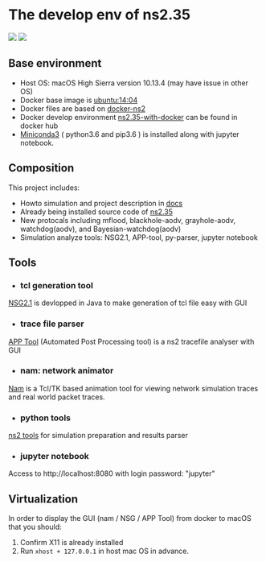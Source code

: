 
# The develop env of ns2.35

[![](https://images.microbadger.com/badges/image/mikesino/ns2.35-with-docker.svg)](https://microbadger.com/images/mikesino/ns2.35-with-docker "Get your own image badge on microbadger.com")
[![](https://images.microbadger.com/badges/version/mikesino/ns2.35-with-docker.svg)](https://microbadger.com/images/mikesino/ns2.35-with-docker "Get your own version badge on microbadger.com")

## Base environment
* Host OS: macOS High Sierra version 10.13.4 (may
have issue in other OS)
* Docker base image is [ubuntu:14:04](https://registry.hub.docker.com/u/library/ubuntu/)
* Docker files are based on [docker-ns2](https://github.com/ekiourk/docker-ns2/)
*  Docker develop environment [ns2.35-with-docker](https://hub.docker.com/r/mikesino/ns2.35-with-docker/) can be found in docker hub
* [Miniconda3](https://conda.io/miniconda.html) ( python3.6 and pip3.6 ) is installed along with jupyter notebook.

## Composition
This project includes:

*  Howto simulation and project description in [docs](https://ns2-simulation.readthedocs.io)
*  Already being installed source code of [ns2.35](https://www.isi.edu/nsnam/ns/)
*  New protocals including mflood, blackhole-aodv, grayhole-aodv, watchdog(aodv), and Bayesian-watchdog(aodv) 
*  Simulation analyze tools: NSG2.1, APP-tool, py-parser, jupyter notebook

## Tools
* ### tcl generation tool
[NSG2.1](https://sites.google.com/site/pengjungwu/nsg) is devlopped in Java to make generation of tcl file easy with GUI
* ### trace file parser
[APP Tool](https://github.com/WiNG-NITK/APP-Tool) (Automated Post Processing tool) is a ns2 tracefile analyser with GUI
* ### nam: network animator
[Nam](https://www.isi.edu/nsnam/nam/) is a Tcl/TK based animation tool for viewing network simulation traces and real world packet traces.

* ### python tools
[ns2 tools](http://www.evanjones.ca/software/ns2tools.html) for simulation preparation and results parser
* ### jupyter notebook
Access to http://localhost:8080 with login password: "jupyter"

## Virtualization
In order to display the GUI (nam / NSG / APP Tool) from docker to macOS that you should:
1. Confirm X11 is already installed 
2. Run `xhost + 127.0.0.1` in host mac OS in advance.

